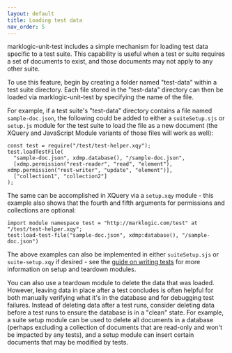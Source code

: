 ```yaml
---
layout: default
title: Loading test data
nav_order: 5
---
```


marklogic-unit-test includes a simple mechanism for loading test data specific to a test suite. This capability is 
useful when a test or suite requires a set of documents to exist, and those documents may not apply to any other suite. 

To use this feature, begin by creating a folder named "test-data" within a test suite directory. Each file stored in the
"test-data" directory can then be loaded via marklogic-unit-test by specifying the name of the file.

For example, if a test suite's "test-data" directory contains a file named `sample-doc.json`, the following could be 
added to either a `suiteSetup.sjs` or `setup.js` module for the test suite to load the file as a new document (the 
XQuery and JavaScript Module variants of those files will work as well):

```
const test = require("/test/test-helper.xqy");
test.loadTestFile(
  "sample-doc.json", xdmp.database(), "/sample-doc.json",
  [xdmp.permission("rest-reader", "read", "element"), xdmp.permission("rest-writer", "update", "element")],
  ["collection1", "collection2"]
);
```

The same can be accomplished in XQuery via a `setup.xqy` module - this example also shows that the fourth and fifth
arguments for permissions and collections are optional:

```
import module namespace test = "http://marklogic.com/test" at "/test/test-helper.xqy";
test:load-test-file("sample-doc.json", xdmp:database(), "/sample-doc.json")
```

The above examples can also be implemented in either `suiteSetup.sjs` or `suite-setup.xqy` if desired - see the 
[guide on writing tests](writing-tests.md) for more information on setup and teardown modules.

You can also use a teardown module to delete the data that was loaded. However, leaving data in place after a test 
concludes is often helpful for both manually verifying what it's in the database and for debugging test failures. 
Instead of deleting data after a test runs, consider deleting data before a test runs to ensure the database is in a 
"clean" state. For example, a suite setup module can be used to delete all documents in a database (perhaps excluding a 
collection of documents that are read-only and won't be impacted by any tests), and a setup module can insert certain
documents that may be modified by tests.

